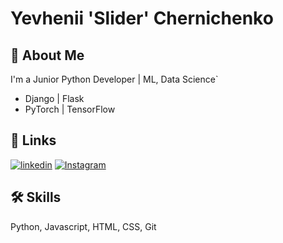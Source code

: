 
# Yevhenii 'Slider' Chernichenko


## 🚀 About Me
I'm a Junior Python Developer | ML, Data Science`
- Django | Flask
- PyTorch | TensorFlow


## 🔗 Links

[![linkedin](https://icons.iconarchive.com/icons/uiconstock/socialmedia/32/Linkedin-icon.png)](https://www.linkedin.com/in/slider2k/)
[![Instagram](https://cdn.icon-icons.com/icons2/1584/PNG/32/3721672-instagram_108066.png)](https://Instagram.com/slider.2k)


## 🛠 Skills
Python, Javascript, HTML, CSS, Git


